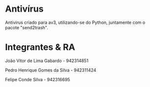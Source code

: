 # Antivírus

Antivírus criado para av3, utilizando-se do Python, juntamente com o pacote "send2trash".

# Integrantes & RA

João Vitor de Lima Gabardo - 942314851

Pedro Henrique Gomes da Silva - 942311424

Felipe Conde Silva - 942316695
